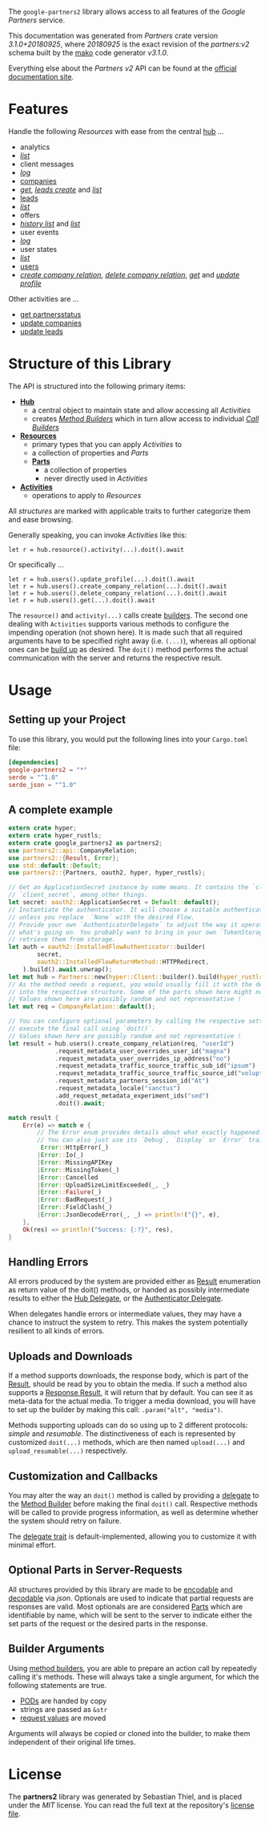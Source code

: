 <!---
DO NOT EDIT !
This file was generated automatically from 'src/mako/api/README.md.mako'
DO NOT EDIT !
-->
The `google-partners2` library allows access to all features of the *Google Partners* service.

This documentation was generated from *Partners* crate version *3.1.0+20180925*, where *20180925* is the exact revision of the *partners:v2* schema built by the [mako](http://www.makotemplates.org/) code generator *v3.1.0*.

Everything else about the *Partners* *v2* API can be found at the
[official documentation site](https://developers.google.com/partners/).
# Features

Handle the following *Resources* with ease from the central [hub](https://docs.rs/google-partners2/3.1.0+20180925/google_partners2/Partners) ... 

* analytics
 * [*list*](https://docs.rs/google-partners2/3.1.0+20180925/google_partners2/api::AnalyticListCall)
* client messages
 * [*log*](https://docs.rs/google-partners2/3.1.0+20180925/google_partners2/api::ClientMessageLogCall)
* [companies](https://docs.rs/google-partners2/3.1.0+20180925/google_partners2/api::Company)
 * [*get*](https://docs.rs/google-partners2/3.1.0+20180925/google_partners2/api::CompanyGetCall), [*leads create*](https://docs.rs/google-partners2/3.1.0+20180925/google_partners2/api::CompanyLeadCreateCall) and [*list*](https://docs.rs/google-partners2/3.1.0+20180925/google_partners2/api::CompanyListCall)
* [leads](https://docs.rs/google-partners2/3.1.0+20180925/google_partners2/api::Lead)
 * [*list*](https://docs.rs/google-partners2/3.1.0+20180925/google_partners2/api::LeadListCall)
* offers
 * [*history list*](https://docs.rs/google-partners2/3.1.0+20180925/google_partners2/api::OfferHistoryListCall) and [*list*](https://docs.rs/google-partners2/3.1.0+20180925/google_partners2/api::OfferListCall)
* user events
 * [*log*](https://docs.rs/google-partners2/3.1.0+20180925/google_partners2/api::UserEventLogCall)
* user states
 * [*list*](https://docs.rs/google-partners2/3.1.0+20180925/google_partners2/api::UserStateListCall)
* [users](https://docs.rs/google-partners2/3.1.0+20180925/google_partners2/api::User)
 * [*create company relation*](https://docs.rs/google-partners2/3.1.0+20180925/google_partners2/api::UserCreateCompanyRelationCall), [*delete company relation*](https://docs.rs/google-partners2/3.1.0+20180925/google_partners2/api::UserDeleteCompanyRelationCall), [*get*](https://docs.rs/google-partners2/3.1.0+20180925/google_partners2/api::UserGetCall) and [*update profile*](https://docs.rs/google-partners2/3.1.0+20180925/google_partners2/api::UserUpdateProfileCall)

Other activities are ...

* [get partnersstatus](https://docs.rs/google-partners2/3.1.0+20180925/google_partners2/api::MethodGetPartnersstatuCall)
* [update companies](https://docs.rs/google-partners2/3.1.0+20180925/google_partners2/api::MethodUpdateCompanyCall)
* [update leads](https://docs.rs/google-partners2/3.1.0+20180925/google_partners2/api::MethodUpdateLeadCall)



# Structure of this Library

The API is structured into the following primary items:

* **[Hub](https://docs.rs/google-partners2/3.1.0+20180925/google_partners2/Partners)**
    * a central object to maintain state and allow accessing all *Activities*
    * creates [*Method Builders*](https://docs.rs/google-partners2/3.1.0+20180925/google_partners2/client::MethodsBuilder) which in turn
      allow access to individual [*Call Builders*](https://docs.rs/google-partners2/3.1.0+20180925/google_partners2/client::CallBuilder)
* **[Resources](https://docs.rs/google-partners2/3.1.0+20180925/google_partners2/client::Resource)**
    * primary types that you can apply *Activities* to
    * a collection of properties and *Parts*
    * **[Parts](https://docs.rs/google-partners2/3.1.0+20180925/google_partners2/client::Part)**
        * a collection of properties
        * never directly used in *Activities*
* **[Activities](https://docs.rs/google-partners2/3.1.0+20180925/google_partners2/client::CallBuilder)**
    * operations to apply to *Resources*

All *structures* are marked with applicable traits to further categorize them and ease browsing.

Generally speaking, you can invoke *Activities* like this:

```Rust,ignore
let r = hub.resource().activity(...).doit().await
```

Or specifically ...

```ignore
let r = hub.users().update_profile(...).doit().await
let r = hub.users().create_company_relation(...).doit().await
let r = hub.users().delete_company_relation(...).doit().await
let r = hub.users().get(...).doit().await
```

The `resource()` and `activity(...)` calls create [builders][builder-pattern]. The second one dealing with `Activities` 
supports various methods to configure the impending operation (not shown here). It is made such that all required arguments have to be 
specified right away (i.e. `(...)`), whereas all optional ones can be [build up][builder-pattern] as desired.
The `doit()` method performs the actual communication with the server and returns the respective result.

# Usage

## Setting up your Project

To use this library, you would put the following lines into your `Cargo.toml` file:

```toml
[dependencies]
google-partners2 = "*"
serde = "^1.0"
serde_json = "^1.0"
```

## A complete example

```Rust
extern crate hyper;
extern crate hyper_rustls;
extern crate google_partners2 as partners2;
use partners2::api::CompanyRelation;
use partners2::{Result, Error};
use std::default::Default;
use partners2::{Partners, oauth2, hyper, hyper_rustls};

// Get an ApplicationSecret instance by some means. It contains the `client_id` and 
// `client_secret`, among other things.
let secret: oauth2::ApplicationSecret = Default::default();
// Instantiate the authenticator. It will choose a suitable authentication flow for you, 
// unless you replace  `None` with the desired Flow.
// Provide your own `AuthenticatorDelegate` to adjust the way it operates and get feedback about 
// what's going on. You probably want to bring in your own `TokenStorage` to persist tokens and
// retrieve them from storage.
let auth = oauth2::InstalledFlowAuthenticator::builder(
        secret,
        oauth2::InstalledFlowReturnMethod::HTTPRedirect,
    ).build().await.unwrap();
let mut hub = Partners::new(hyper::Client::builder().build(hyper_rustls::HttpsConnector::with_native_roots().https_or_http().enable_http1().enable_http2().build()), auth);
// As the method needs a request, you would usually fill it with the desired information
// into the respective structure. Some of the parts shown here might not be applicable !
// Values shown here are possibly random and not representative !
let mut req = CompanyRelation::default();

// You can configure optional parameters by calling the respective setters at will, and
// execute the final call using `doit()`.
// Values shown here are possibly random and not representative !
let result = hub.users().create_company_relation(req, "userId")
             .request_metadata_user_overrides_user_id("magna")
             .request_metadata_user_overrides_ip_address("no")
             .request_metadata_traffic_source_traffic_sub_id("ipsum")
             .request_metadata_traffic_source_traffic_source_id("voluptua.")
             .request_metadata_partners_session_id("At")
             .request_metadata_locale("sanctus")
             .add_request_metadata_experiment_ids("sed")
             .doit().await;

match result {
    Err(e) => match e {
        // The Error enum provides details about what exactly happened.
        // You can also just use its `Debug`, `Display` or `Error` traits
         Error::HttpError(_)
        |Error::Io(_)
        |Error::MissingAPIKey
        |Error::MissingToken(_)
        |Error::Cancelled
        |Error::UploadSizeLimitExceeded(_, _)
        |Error::Failure(_)
        |Error::BadRequest(_)
        |Error::FieldClash(_)
        |Error::JsonDecodeError(_, _) => println!("{}", e),
    },
    Ok(res) => println!("Success: {:?}", res),
}

```
## Handling Errors

All errors produced by the system are provided either as [Result](https://docs.rs/google-partners2/3.1.0+20180925/google_partners2/client::Result) enumeration as return value of
the doit() methods, or handed as possibly intermediate results to either the 
[Hub Delegate](https://docs.rs/google-partners2/3.1.0+20180925/google_partners2/client::Delegate), or the [Authenticator Delegate](https://docs.rs/yup-oauth2/*/yup_oauth2/trait.AuthenticatorDelegate.html).

When delegates handle errors or intermediate values, they may have a chance to instruct the system to retry. This 
makes the system potentially resilient to all kinds of errors.

## Uploads and Downloads
If a method supports downloads, the response body, which is part of the [Result](https://docs.rs/google-partners2/3.1.0+20180925/google_partners2/client::Result), should be
read by you to obtain the media.
If such a method also supports a [Response Result](https://docs.rs/google-partners2/3.1.0+20180925/google_partners2/client::ResponseResult), it will return that by default.
You can see it as meta-data for the actual media. To trigger a media download, you will have to set up the builder by making
this call: `.param("alt", "media")`.

Methods supporting uploads can do so using up to 2 different protocols: 
*simple* and *resumable*. The distinctiveness of each is represented by customized 
`doit(...)` methods, which are then named `upload(...)` and `upload_resumable(...)` respectively.

## Customization and Callbacks

You may alter the way an `doit()` method is called by providing a [delegate](https://docs.rs/google-partners2/3.1.0+20180925/google_partners2/client::Delegate) to the 
[Method Builder](https://docs.rs/google-partners2/3.1.0+20180925/google_partners2/client::CallBuilder) before making the final `doit()` call. 
Respective methods will be called to provide progress information, as well as determine whether the system should 
retry on failure.

The [delegate trait](https://docs.rs/google-partners2/3.1.0+20180925/google_partners2/client::Delegate) is default-implemented, allowing you to customize it with minimal effort.

## Optional Parts in Server-Requests

All structures provided by this library are made to be [encodable](https://docs.rs/google-partners2/3.1.0+20180925/google_partners2/client::RequestValue) and 
[decodable](https://docs.rs/google-partners2/3.1.0+20180925/google_partners2/client::ResponseResult) via *json*. Optionals are used to indicate that partial requests are responses 
are valid.
Most optionals are are considered [Parts](https://docs.rs/google-partners2/3.1.0+20180925/google_partners2/client::Part) which are identifiable by name, which will be sent to 
the server to indicate either the set parts of the request or the desired parts in the response.

## Builder Arguments

Using [method builders](https://docs.rs/google-partners2/3.1.0+20180925/google_partners2/client::CallBuilder), you are able to prepare an action call by repeatedly calling it's methods.
These will always take a single argument, for which the following statements are true.

* [PODs][wiki-pod] are handed by copy
* strings are passed as `&str`
* [request values](https://docs.rs/google-partners2/3.1.0+20180925/google_partners2/client::RequestValue) are moved

Arguments will always be copied or cloned into the builder, to make them independent of their original life times.

[wiki-pod]: http://en.wikipedia.org/wiki/Plain_old_data_structure
[builder-pattern]: http://en.wikipedia.org/wiki/Builder_pattern
[google-go-api]: https://github.com/google/google-api-go-client

# License
The **partners2** library was generated by Sebastian Thiel, and is placed 
under the *MIT* license.
You can read the full text at the repository's [license file][repo-license].

[repo-license]: https://github.com/Byron/google-apis-rsblob/main/LICENSE.md
